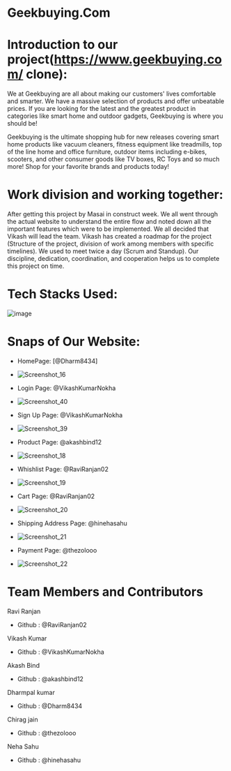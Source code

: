 # Geekbuying.Com
# Introduction to our project(https://www.geekbuying.com/ clone):

We at Geekbuying are all about making our customers' lives comfortable and smarter.
We have a massive selection of products and offer unbeatable prices. 
If you are looking for the latest and the greatest product in categories like smart home and outdoor gadgets, Geekbuying is where you should be!

Geekbuying is the ultimate shopping hub for new releases covering smart home products like vacuum cleaners, 
fitness equipment like treadmills, top of the line home and office furniture, outdoor items including e-bikes, 
scooters, and other consumer goods like TV boxes, RC Toys and so much more! Shop for your favorite brands and products today!


# Work division and working together:

After getting this project by Masai in construct week. 
We all went through the actual website to understand the entire flow and noted down all the important features which were to be implemented. 
We all decided that Vikash will lead the team. Vikash has created a roadmap for the project (Structure of the project, 
division of work among members with specific timelines). We used to meet twice a day (Scrum and Standup). 
Our discipline, dedication, coordination, and cooperation helps us to complete this project on time.

# Tech Stacks Used:
![image](https://user-images.githubusercontent.com/53153822/130080498-1434ceba-27f4-4587-96ce-b9d9a4a0d095.png)


# Snaps of Our Website:

* HomePage: [@Dharm8434]
 
* ![Screenshot_16](https://user-images.githubusercontent.com/91020498/165443632-f67a6009-77b2-47d9-b448-942561773ec7.png)

* Login Page: @VikashKumarNokha
* ![Screenshot_40](https://user-images.githubusercontent.com/91020498/165685955-c8b53ea2-4284-470d-92f4-62146d71f7e7.png)

* Sign Up Page: @VikashKumarNokha
* ![Screenshot_39](https://user-images.githubusercontent.com/91020498/165685886-90ba9b8c-52a9-401a-9176-abd3e2217092.png)


* Product Page: @akashbind12
* ![Screenshot_18](https://user-images.githubusercontent.com/91020498/165443681-1c9080fb-107d-4135-b806-bcf2c4ccdd83.png)


* Whishlist Page: @RaviRanjan02
* ![Screenshot_19](https://user-images.githubusercontent.com/91020498/165443745-a8e563d5-0cf7-4b46-8720-95e9b0f0c2c8.png)


* Cart Page: @RaviRanjan02
* ![Screenshot_20](https://user-images.githubusercontent.com/91020498/165443815-fab2470d-8f43-4a48-874d-9bacac007df5.png)


* Shipping Address Page: @hinehasahu
* ![Screenshot_21](https://user-images.githubusercontent.com/91020498/165443870-64961110-07aa-49b5-888a-ffde06dc26d4.png)


* Payment Page: @thezolooo
* ![Screenshot_22](https://user-images.githubusercontent.com/91020498/165443920-54acf8ca-52a6-46c2-b5a2-120bfb127455.png)



# Team Members and Contributors
Ravi Ranjan
* Github : @RaviRanjan02

Vikash Kumar
* Github : @VikashKumarNokha

Akash Bind
* Github : @akashbind12

Dharmpal kumar 
* Github : @Dharm8434

Chirag jain
* Github : @thezolooo

Neha Sahu
* Github : @hinehasahu






